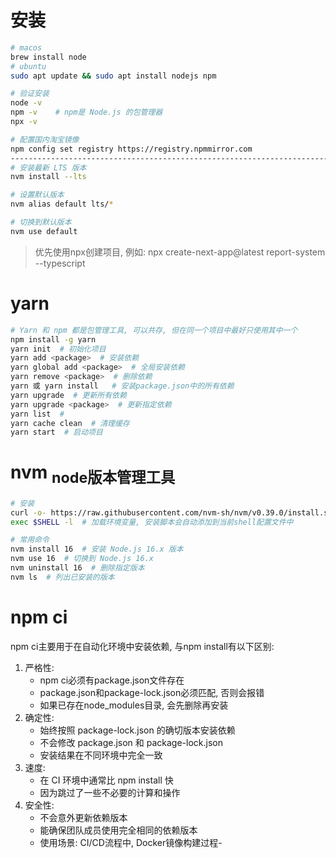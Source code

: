 # 安装
```bash
# macos
brew install node
# ubuntu
sudo apt update && sudo apt install nodejs npm

# 验证安装
node -v
npm -v    # npm是 Node.js 的包管理器
npx -v

# 配置国内淘宝镜像
npm config set registry https://registry.npmmirror.com
-------------------------------------------------------------------------------
# 安装最新 LTS 版本
nvm install --lts

# 设置默认版本
nvm alias default lts/*

# 切换到默认版本
nvm use default
```
> 优先使用npx创建项目, 例如: npx create-next-app@latest report-system --typescript

# yarn
```bash
# Yarn 和 npm 都是包管理工具, 可以共存, 但在同一个项目中最好只使用其中一个
npm install -g yarn
yarn init  # 初始化项目
yarn add <package>  # 安装依赖
yarn global add <package>  # 全局安装依赖
yarn remove <package>  # 删除依赖
yarn 或 yarn install   # 安装package.json中的所有依赖
yarn upgrade  # 更新所有依赖
yarn upgrade <package>  # 更新指定依赖
yarn list  # 
yarn cache clean  # 清理缓存
yarn start  # 启动项目
```

# nvm <sub>node版本管理工具</sub>
```bash
# 安装
curl -o- https://raw.githubusercontent.com/nvm-sh/nvm/v0.39.0/install.sh | bash
exec $SHELL -l  # 加载环境变量, 安装脚本会自动添加到当前shell配置文件中

# 常用命令
nvm install 16  # 安装 Node.js 16.x 版本
nvm use 16  # 切换到 Node.js 16.x
nvm uninstall 16  # 删除指定版本
nvm ls  # 列出已安装的版本
```

# npm ci
npm ci主要用于在自动化环境中安装依赖, 与npm install有以下区别:
1. 严格性:
   - npm ci必须有package.json文件存在
   - package.json和package-lock.json必须匹配, 否则会报错
   - 如果已存在node_modules目录, 会先删除再安装
2. 确定性:
   - 始终按照 package-lock.json 的确切版本安装依赖
   - 不会修改 package.json 和 package-lock.json
   - 安装结果在不同环境中完全一致
3. 速度:
   - 在 CI 环境中通常比 npm install 快
   - 因为跳过了一些不必要的计算和操作
4. 安全性:
   - 不会意外更新依赖版本
   - 能确保团队成员使用完全相同的依赖版本
   - 使用场景: CI/CD流程中, Docker镜像构建过程-
